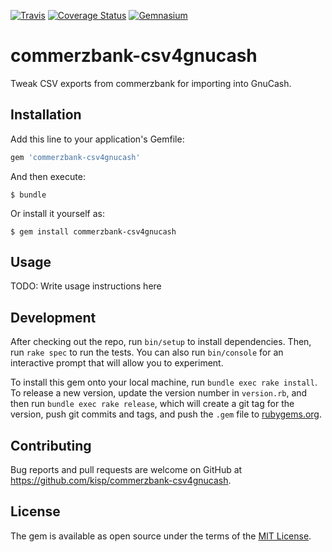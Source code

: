 [![Travis](https://img.shields.io/travis/kisp/commerzbank-csv4gnucash.svg?maxAge=2592000)](https://travis-ci.org/kisp/commerzbank-csv4gnucash)
[![Coverage Status](https://coveralls.io/repos/github/kisp/commerzbank-csv4gnucash/badge.svg?branch=master)](https://coveralls.io/github/kisp/commerzbank-csv4gnucash?branch=master)
[![Gemnasium](https://img.shields.io/gemnasium/kisp/commerzbank-csv4gnucash.svg?maxAge=2592000)](https://gemnasium.com/github.com/kisp/commerzbank-csv4gnucash)

# commerzbank-csv4gnucash
Tweak CSV exports from commerzbank for importing into GnuCash.

## Installation

Add this line to your application's Gemfile:

```ruby
gem 'commerzbank-csv4gnucash'
```

And then execute:

    $ bundle

Or install it yourself as:

    $ gem install commerzbank-csv4gnucash

## Usage

TODO: Write usage instructions here

## Development

After checking out the repo, run `bin/setup` to install dependencies. Then, run `rake spec` to run the tests. You can also run `bin/console` for an interactive prompt that will allow you to experiment.

To install this gem onto your local machine, run `bundle exec rake install`. To release a new version, update the version number in `version.rb`, and then run `bundle exec rake release`, which will create a git tag for the version, push git commits and tags, and push the `.gem` file to [rubygems.org](https://rubygems.org).

## Contributing

Bug reports and pull requests are welcome on GitHub at https://github.com/kisp/commerzbank-csv4gnucash.


## License

The gem is available as open source under the terms of the [MIT License](http://opensource.org/licenses/MIT).
